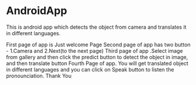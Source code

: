 # AndroidApp
This is android app which detects the object from camera and translates it in different languages.

First page of app is Just welcome Page
Second page of app has two button - 1.Camera and 2.Next(to the next page)
Third page of app .Select image from gallery and then click the predict button to detect the object in image, and then translate button
Fourth Page of app. You will get translated object in different languages and you can click on Speak button to listen the pronounciation.
Thank You
